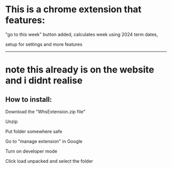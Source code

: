<h1>This is a chrome extension that
features:</h2>
   <p>  "go to this week" button added, calculates week using 2024 term dates,</p>
   <p>  setup for settings and more features</p>
   <hr>

<h1>note this already is on the website and i didnt realise</h1>

<h2>How to install:</h2>
       <p> Download the "WhsExtension.zip file"</p>
       <p> Unzip</p>
       <p> Put folder somewhere safe</p>
       <p> Go to "manage extension" in Google</p>
       <p> Turn on developer mode</p>
       <p> Click load unpacked and select the folder </p>
